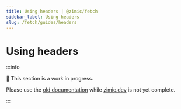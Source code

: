 ```yaml
---
title: Using headers | @zimic/fetch
sidebar_label: Using headers
slug: /fetch/guides/headers
---
```


# Using headers

:::info

🚧 This section is a work in progress.

Please use the [old documentation](https://github.com/zimicjs/zimic/wiki) while [zimic.dev](https://zimic.dev) is not
yet complete.

:::
